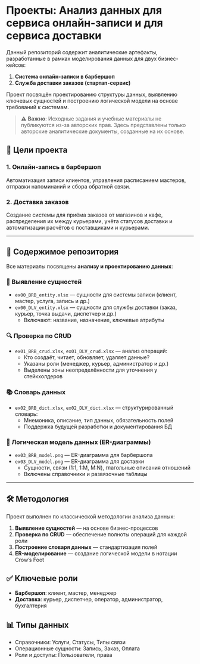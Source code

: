# Проекты: Анализ данных для сервиса онлайн-записи и для сервиса доставки

Данный репозиторий содержит аналитические артефакты, разработанные в рамках моделирования данных для двух бизнес-кейсов:
1. **Система онлайн-записи в барбершоп**  
2. **Служба доставки заказов (стартап-сервис)**

Проект посвящён проектированию структуры данных, выявлению ключевых сущностей и построению логической модели на основе требований к системам.

> ⚠️ **Важно**: Исходные задания и учебные материалы не публикуются из-за авторских прав. Здесь представлены только авторские аналитические документы, созданные на их основе.

## 🎯 Цели проекта

### 1. Онлайн-запись в барбершоп
Автоматизация записи клиентов, управления расписанием мастеров, отправки напоминаний и сбора обратной связи.

### 2. Доставка заказов
Создание системы для приёма заказов от магазинов и кафе, распределения их между курьерами, учёта статусов доставки и автоматизации расчётов с поставщиками и курьерами.

---

## 📁 Содержимое репозитория

Все материалы посвящены **анализу и проектированию данных**:

### 🧩 Выявление сущностей
- `ex00_BRB_entity.xlsx` — сущности для системы записи (клиент, мастер, услуга, запись и др.)
- `ex00_DLV_entity.xlsx` — сущности для службы доставки (заказ, курьер, точка выдачи, диспетчер и др.)
  - Включают: название, назначение, ключевые атрибуты

### 🔍 Проверка по CRUD
- `ex01_BRB_crud.xlsx`, `ex01_DLV_crud.xlsx` — анализ операций:
  - Кто создаёт, читает, обновляет, удаляет данные?
  - Указаны роли (менеджер, курьер, администратор и др.)
  - Выделены зоны неопределённости для уточнения у стейкхолдеров

### 📚 Словарь данных
- `ex02_BRB_dict.xlsx`, `ex02_DLV_dict.xlsx` — структурированный словарь:
  - Мнемоника, описание, тип данных, обязательность полей
  - Поддержка будущей разработки и документирования БД

### 🧱 Логическая модель данных (ER-диаграммы)
- `ex03_BRB_model.png` — ER-диаграмма для барбершопа
- `ex03_DLV_model.png` — ER-диаграмма для доставки
  - Сущности, связи (1:1, 1:M, M:N), глагольные описания отношений
  - Включены справочники и развязочные таблицы

---

## 🛠️ Методология

Проект выполнен по классической методологии анализа данных:
1. **Выявление сущностей** — на основе бизнес-процессов
2. **Проверка по CRUD** — обеспечение полноты операций для каждой роли
3. **Построение словаря данных** — стандартизация полей
4. **ER-моделирование** — создание логической модели в нотации Crow’s Foot

## ✅ Ключевые роли
- **Барбершоп**: клиент, мастер, менеджер
- **Доставка**: курьер, диспетчер, оператор, администратор, бухгалтерия

## 📊 Типы данных
- Справочники: Услуги, Статусы, Типы связи
- Операционные сущности: Запись, Заказ, Оплата
- Роли и доступы: Пользователи, права
